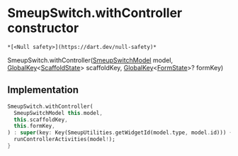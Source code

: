 


# SmeupSwitch.withController constructor




    *[<Null safety>](https://dart.dev/null-safety)*



SmeupSwitch.withController([SmeupSwitchModel](../../smeup_models_widgets_smeup_switch_model/SmeupSwitchModel-class.md) model, [GlobalKey](https://api.flutter.dev/flutter/widgets/GlobalKey-class.html)&lt;[ScaffoldState](https://api.flutter.dev/flutter/material/ScaffoldState-class.html)> scaffoldKey, [GlobalKey](https://api.flutter.dev/flutter/widgets/GlobalKey-class.html)&lt;[FormState](https://api.flutter.dev/flutter/widgets/FormState-class.html)>? formKey)





## Implementation

```dart
SmeupSwitch.withController(
  SmeupSwitchModel this.model,
  this.scaffoldKey,
  this.formKey,
) : super(key: Key(SmeupUtilities.getWidgetId(model.type, model.id))) {
  runControllerActivities(model!);
}
```







